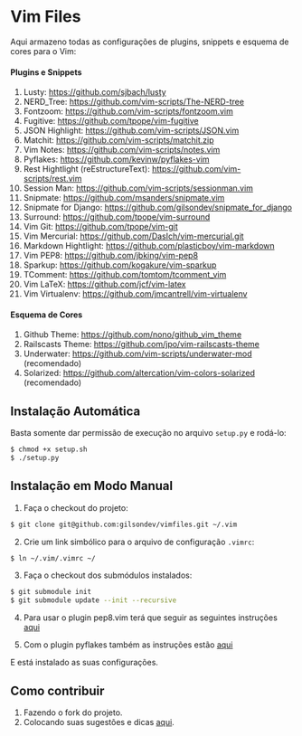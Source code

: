 # Vim Files

Aqui armazeno todas as configurações de plugins, snippets e esquema de cores para o Vim:

#### Plugins e Snippets
1. Lusty: https://github.com/sjbach/lusty
3. NERD_Tree: https://github.com/vim-scripts/The-NERD-tree
4. Fontzoom: https://github.com/vim-scripts/fontzoom.vim
5. Fugitive: https://github.com/tpope/vim-fugitive
6. JSON Highlight: https://github.com/vim-scripts/JSON.vim
7. Matchit: https://github.com/vim-scripts/matchit.zip
8. Vim Notes: https://github.com/vim-scripts/notes.vim
9. Pyflakes: https://github.com/kevinw/pyflakes-vim
10. Rest Hightlight (reEstructureText): https://github.com/vim-scripts/rest.vim
11. Session Man: https://github.com/vim-scripts/sessionman.vim
12. Snipmate: https://github.com/msanders/snipmate.vim
13. Snipmate for Django: https://github.com/gilsondev/snipmate_for_django
14. Surround: https://github.com/tpope/vim-surround
15. Vim Git: https://github.com/tpope/vim-git
16. Vim Mercurial: https://github.com/DasIch/vim-mercurial.git
17. Markdown Hightlight: https://github.com/plasticboy/vim-markdown
18. Vim PEP8: https://github.com/jbking/vim-pep8
19. Sparkup: https://github.com/kogakure/vim-sparkup
20. TComment: https://github.com/tomtom/tcomment_vim
21. Vim LaTeX: https://github.com/jcf/vim-latex
22. Vim Virtualenv: https://github.com/jmcantrell/vim-virtualenv

#### Esquema de Cores
1. Github Theme: https://github.com/nono/github_vim_theme
2. Railscasts Theme: https://github.com/jpo/vim-railscasts-theme
3. Underwater: https://github.com/vim-scripts/underwater-mod (recomendado)
4. Solarized: https://github.com/altercation/vim-colors-solarized (recomendado)


## Instalação Automática

Basta somente dar permissão de execução no arquivo ``setup.py`` e rodá-lo:

```bash
$ chmod +x setup.sh
$ ./setup.py
```

## Instalação em Modo Manual

1. Faça o checkout do projeto:

```bash
$ git clone git@github.com:gilsondev/vimfiles.git ~/.vim
```

2. Crie um link simbólico para o arquivo de configuração ``.vimrc``:

```bash
$ ln ~/.vim/.vimrc ~/
```

3. Faça o checkout dos submódulos instalados:

```bash
$ git submodule init
$ git submodule update --init --recursive
```

4. Para usar o plugin pep8.vim terá que seguir as seguintes instruções [aqui](http://www.vim.org/scripts/script.php?script_id=2914)

5. Com o plugin pyflakes também as instruções estão [aqui](https://github.com/kevinw/pyflakes-vim#readme)

E está instalado as suas configurações.

## Como contribuir

1. Fazendo o fork do projeto.
2. Colocando suas sugestões e dicas [aqui](https://github.com/gilsondev/vimfiles/issues).
